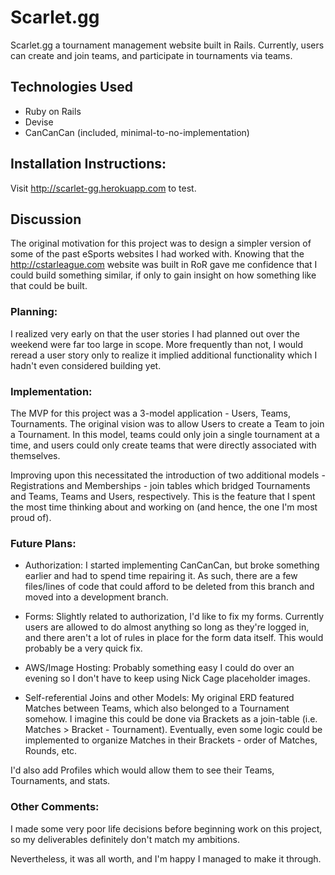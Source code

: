 # Scarlet.gg

Scarlet.gg a tournament management website built in Rails. Currently, users can
create and join teams, and participate in tournaments via teams.

## Technologies Used
* Ruby on Rails
* Devise
* CanCanCan (included, minimal-to-no-implementation)

## Installation Instructions:

Visit http://scarlet-gg.herokuapp.com to test.

## Discussion
The original motivation for this project was to design a simpler version of some
of the past eSports websites I had worked with. Knowing that the http://cstarleague.com
website was built in RoR gave me confidence that I could build something similar,
if only to gain insight on how something like that could be built.

### Planning:
I realized very early on that the user stories I had planned out over
the weekend were far too large in scope. More frequently than not, I would reread
a user story only to realize it implied additional functionality which I hadn't
even considered building yet.

### Implementation:
The MVP for this project was a 3-model application - Users, Teams, Tournaments.
The original vision was to allow Users to create a Team to join a Tournament. In
this model, teams could only join a single tournament at a time, and users could
only create teams that were directly associated with themselves.

Improving upon this necessitated the introduction of two additional models -
Registrations and Memberships - join tables which bridged Tournaments and Teams,
Teams and Users, respectively. This is the feature that I spent the most time
thinking about and working on (and hence, the one I'm most proud of).

### Future Plans:
* Authorization: I started implementing CanCanCan, but broke something earlier and
had to spend time repairing it. As such, there are a few files/lines of code that
could afford to be deleted from this branch and moved into a development branch.

* Forms: Slightly related to authorization, I'd like to fix my forms. Currently users
are allowed to do almost anything so long as they're logged in, and there aren't
a lot of rules in place for the form data itself. This would probably be a very
quick fix.

* AWS/Image Hosting: Probably something easy I could do over an evening so I don't
have to keep using Nick Cage placeholder images.

* Self-referential Joins and other Models: My original ERD featured Matches between
Teams, which also belonged to a Tournament somehow. I imagine this could be done
via Brackets as a join-table (i.e. Matches > Bracket - Tournament). Eventually,
even some logic could be implemented to organize Matches in their Brackets -
order of Matches, Rounds, etc.

I'd also add Profiles which would allow them to see their Teams, Tournaments,
and stats.

### Other Comments:
I made some very poor life decisions before beginning work on this project, so
my deliverables definitely don't match my ambitions.

Nevertheless, it was all worth, and I'm happy I managed to make it through.
